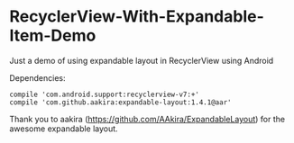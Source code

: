 # RecyclerView-With-Expandable-Item-Demo
Just a demo of using expandable layout in RecyclerView using Android


Dependencies:

    compile 'com.android.support:recyclerview-v7:+'
    compile 'com.github.aakira:expandable-layout:1.4.1@aar'
    


Thank you to aakira (https://github.com/AAkira/ExpandableLayout) for the awesome expandable layout. 
